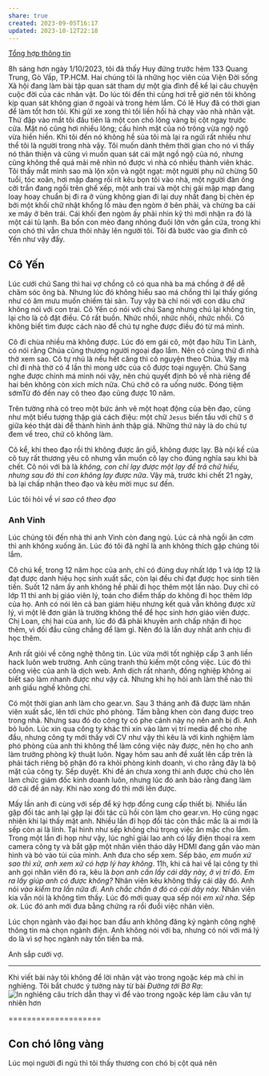 ```yaml
---
share: true
created: 2023-09-05T16:17
updated: 2023-10-12T22:18
---
```

[Tổng hợp thông tin](T%E1%BB%95ng%20h%E1%BB%A3p%20th%C3%B4ng%20tin.md)

8h sáng hơn ngày 1/10/2023, tôi đã thấy Huy đứng trước hẻm 133 Quang Trung, Gò Vấp, TP.HCM. Hai chúng tôi là những học viên của Viện Đời sống Xã hội đang làm bài tập quan sát tham dự một gia đình để kể lại câu chuyện cuộc đời của các nhân vật. Do lúc tôi đến thì cũng hơi trễ giờ nên tôi không kịp quan sát không gian ở ngoài và trong hẻm lắm. Có lẽ Huy đã có thời gian để làm tốt hơn tôi. Khi gửi xe xong thì tôi liền hối hả chạy vào nhà nhân vật. Thứ đập vào mắt tôi đầu tiên là một con chó lông vàng bị cột ngay trước cửa. Mặt nó cũng hơi nhiều lông; cấu hình mặt của nó trông vừa ngộ ngộ vừa hiền hiền. Khi tôi đến nó không hề sủa tôi mà lại ra ngửi rất nhiều như thể tôi là người trong nhà vậy. Tôi muốn dành thêm thời gian cho nó vì thấy nó thân thiện và cũng vì muốn quan sát cái mặt ngồ ngộ của nó, nhưng cũng không thể quá mải mê nhìn nó được vì nhà có nhiều thành viên khác. Tôi thấy mắt mình sao mà lộn xộn và ngột ngạt: một người phụ nữ chừng 50 tuổi, tóc xoăn, hơi mập đang rối rít kêu bọn tôi vào nhà, một người đàn ông cởi trần đang ngồi trên ghế xếp, một anh trai và một chị gái mập mạp đang loay hoay chuẩn bị đi ra ở vùng không gian đi lại duy nhất đang bị chèn ép bởi một khối chữ nhật khổng lồ màu đen ngòm ở bên phải, và chừng ba cái xe máy ở bên trái. Cái khối đen ngòm ấy phải nhìn kỹ thì mới nhận ra đó là một cái tủ lạnh. Ba bốn con mèo đang nhỏng đuôi lởn vởn gần cửa, trong khi con chó thì vẫn chưa thôi nhảy lên người tôi. Tôi đã bước vào gia đình cô Yến như vậy đấy.
## Cô Yến
Lúc cưới chú Sang thì hai vợ chồng cô có qua nhà ba má chồng ở để dễ chăm sóc ông bà. Nhưng lúc đó không hiểu sao má chồng thì lại thấy giống như có âm mưu muốn chiếm tài sản. Tuy vậy bà chỉ nói với con dâu chứ không nói với con trai. Cô Yến có nói với chú Sang nhưng chú lại không tin, lại cho là cô đặt điều. Cô rất buồn. Nhức nhối, nhức nhối, nhức nhối. Cô không biết tìm được cách nào để chú tự nghe được điều đó từ má mình.

Cô đi chùa nhiều mà không được. Lúc đó em gái cô, một đạo hữu Tin Lành, có nói rằng Chúa cũng thương người ngoại đạo lắm. Nên cô cũng thử đi nhà thờ xem sao.  Cô tự nhủ là nếu hết căng thì cô nguyện theo Chúa. Vậy mà chỉ đi nhà thờ có 4 lần thì mong ước của cô được toại nguyện. Chú Sang nghe được chính má mình nói vậy, nên chú quyết định bỏ về nhà riêng để hai bên không còn xích mích nữa.
Chú chở cô ra uống nước. Đóng tiệm sớmTừ đó đến nay cô theo đạo cũng được 10 năm.

Trên tường nhà có treo một bức ảnh vẽ một hoạt động của bên đạo, cũng như một biểu tượng thập giá cách điệu: một chữ `Jesus` biến tấu với chữ `S` ở giữa kéo thật dài để thành hình ảnh thập giá. Những thứ này là do chú tự đem về treo, chứ cô không làm.

Cô kể, khi theo đạo rồi thì không được ăn giỗ, không được lạy. Bà nội kế của cô tuy rất thương yêu cô nhưng vẫn muốn cô lạy cho đúng nghĩa sau khi bà chết. Cô nói với bà là *không, con chỉ lạy được một lạy để trả chữ hiếu, nhưng sau đó thì con không lạy được nữa*. Vậy mà, trước khi chết 21 ngày, bà lại chấp nhận theo đạo và kêu mời mục sư đến.

Lúc tôi hỏi về *vì sao cô theo đạo*
### Anh Vinh

Lúc chúng tôi đến nhà thì anh Vinh còn đang ngủ. Lúc cả nhà ngồi ăn cơm thì anh không xuống ăn. Lúc đó tôi đã nghĩ là anh không thích gặp chúng tôi lắm.

Cô chú kể, trong 12 năm học của anh, chỉ có đúng duy nhất lớp 1 và lớp 12 là đạt được danh hiệu học sinh xuất sắc, còn lại đều chỉ đạt được học sinh tiên tiến. Suốt 12 năm ấy anh không hề phải đi học thêm một lần nào. Duy chỉ có lớp 11 thì anh bị giáo viên lý, toán cho điểm thấp do không đi học thêm lớp của họ. Anh có nói lên cả ban giám hiệu nhưng kết quả vẫn không được xử lý, vì một lẽ đơn giản là trường không thể để học sinh hơn giáo viên được. Chị Loan, chị hai của anh, lúc đó đã phải khuyên anh chấp nhận đi học thêm, vì đối đầu cũng chẳng để làm gì. Nên đó là lần duy nhất anh chịu đi học thêm.

Anh rất giỏi về công nghệ thông tin. Lúc vừa mới tốt nghiệp cấp 3 anh liền hack luôn web trường. Anh cũng tranh thủ kiếm một công việc. Lúc đó thì công việc của anh là dịch web. Anh dịch rất nhanh, đồng nghiệp không ai biết sao làm nhanh được như vậy cả. Nhưng khi họ hỏi anh làm thế nào thì anh giấu nghề không chỉ.

Có một thời gian anh làm cho gear.vn. Sau 3 tháng anh đã được làm nhân viên xuất sắc, lên tới chức phó phòng. Tấm bằng khen còn đang được treo trong nhà. Nhưng sau đó do công ty có phe cánh này nọ nên anh bị đì. Anh bỏ luôn. Lúc  xin qua công ty khác thì xin vào làm vị trí media để cho nhẹ đầu, nhưng công ty mới thấy với CV như vậy thì kêu là với kinh nghiệm làm phó phòng của anh thì không thể làm công việc này được, nên họ cho anh làm trưởng phòng kỹ thuật luôn. Ngay hôm sau anh đề xuất lên cấp trên là phải tách riêng bộ phận đó ra khỏi phòng kinh doanh, vì cho rằng đây là bộ mặt của công ty. Sếp duyệt. Khi đề án chưa xong thì anh được chủ cho lên làm chức giám đốc kinh doanh luôn, nhưng lúc đó anh bảo rằng đang làm dở cái đề án này. Khi nào xong đó thì mới lên được.

Mấy lần anh đi cùng với sếp để ký hợp đồng cung cấp thiết bị. Nhiều lần gặp đối tác anh lại gặp lại đối tác cũ hồi còn làm cho gear.vn. Họ cũng ngạc nhiên khi lại thấy mặt anh. Nhiều lần đi họp đối tác còn thắc mắc là ai mới là sếp còn ai là lính. Tại hình như sếp không chú trọng việc ăn mặc cho lắm. Trong một lần đi họp như vậy, lúc nghỉ giải lao anh có lấy điện thoại ra xem camera công ty và bắt gặp một nhân viên tháo dây HDMI đang gắn vào màn hình và bỏ vào túi của mình. Anh đưa cho sếp xem. Sếp bảo, *em muốn xử sao thì xử, anh xem xử có hợp lý hay không*. 11h, khi cả hai về lại công ty thì anh gọi nhân viên đó ra, kêu là *bọn anh cần lấy cái dây này, ở vị trí đó. Em ra lấy giúp anh có được không?* Nhân viên kêu không thấy cái dây đó. Anh nói *vào kiểm tra lần nữa đi. Anh chắc chắn ở đó có cái dây này.* Nhân viên kia vẫn nói là không tìm thấy. Lúc đó mới quay qua sếp nói *em xử nha*. Sếp *ok*. Lúc đó anh mới đưa bằng chứng ra rồi đuổi việc nhân viên.

Lúc chọn ngành vào đại học ban đầu anh không đăng ký ngành công nghệ thông tin mà chọn ngành điện. Anh không nói với ba, nhưng có nói với má lý do là vì sợ học ngành này tốn tiền ba má. 

Anh sắp cưới vợ.

---

Khi viết bài này tôi không để lời nhân vật vào trong ngoặc kép mà chỉ in nghiêng. Tôi bắt chước ý tưởng này từ bài *Đường tới Bờ Rạ*:
![In nghiêng câu trích dẫn thay vì để vào trong ngoặc kép làm câu văn tự nhiên hơn](../Ngh%C4%A9%20v%E1%BB%81%20vi%E1%BB%87c%20ngh%C4%A9/M%C3%B4i%20tr%C6%B0%E1%BB%9Dng%20ngh%C4%A9,%20nh%E1%BA%ADn%20th%E1%BB%A9c%20t%C4%83ng%20c%C6%B0%E1%BB%9Dng/%C4%90%E1%BB%8Dc%20v%C3%A0%20vi%E1%BA%BFt/In%20nghi%C3%AAng%20c%C3%A2u%20tr%C3%ADch%20d%E1%BA%ABn%20thay%20v%C3%AC%20%C4%91%E1%BB%83%20v%C3%A0o%20trong%20ngo%E1%BA%B7c%20k%C3%A9p%20l%C3%A0m%20c%C3%A2u%20v%C4%83n%20t%E1%BB%B1%20nhi%C3%AAn%20h%C6%A1n.md#^c8315f)






====================
## Con chó lông vàng
Lúc mọi người đi ngủ thì tôi thấy thương con chó bị cột quá nên 